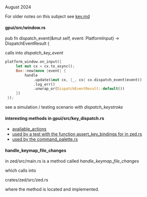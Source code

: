 
August 2024

For older notes on this subject see [key.md](./key.md)

#### gpui/src/window.rs

pub fn dispatch_event(&mut self, event: PlatformInput) -> DispatchEventResult {

calls into *dispatch_key_event*

```rust
platform_window.on_input({
     let mut cx = cx.to_async();
     Box::new(move |event| {
         handle
             .update(&mut cx, |_, cx| cx.dispatch_event(event))
             .log_err()
             .unwrap_or(DispatchEventResult::default())
     })
 });
```

see a simulation / testing scenario with *dispatch_keystroke*

#### interesting methods in gpui/src/key_dispatch.rs

- [available_actions](https://github.com/zed-industries/zed/blob/main/crates/gpui/src/key_dispatch.rs)
- [used by a test with the function assert_key_bindings for in zed.rs](https://github.com/zed-industries/zed/blob/main/crates/zed/src/zed.rs)
- [used by the command_palette.rs](https://github.com/zed-industries/zed/blob/main/crates/command_palette/src/command_palette.rs)

#### handle_keymap_file_changes

in zed/src/main.rs is a method called *handle_keymap_file_changes*

which calls into

crates/zed/src/zed.rs

where the method is located and implemented.
